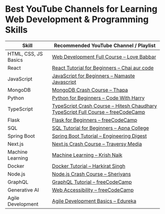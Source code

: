 # Best YouTube Channels for Learning Web Development & Programming Skills

| Skill                  | Recommended YouTube Channel / Playlist                                                   |
|------------------------|-----------------------------------------------------------------------------------------|
| HTML, CSS, JS Basics   | [Web Development Full Course – Love Babbar](https://www.youtube.com/watch?v=Vi9bxu-M-ag&list=PLDzeHZWIZsTo0wSBcg4-NMIbC0L8evLrD)                                               |
| React                  | [React Tutorial for Beginners – Chai aur code](https://youtu.be/vz1RlUyrc3w?si=DENbgxD7rIPGLqoN)                                           |
| JavaScript             | [JavaScript for Beginners – Namaste Javascript](https://youtu.be/pN6jk0uUrD8?si=i9ADbNaa-tYIT-cK)                                         |
| MongoDB                | [MongoDB Crash Course – Thapa](https://youtu.be/ExcRbA7fy_A?si=zA-E0XltTigTXjjV)                                                           |
| Python                 | [Python for Beginners – Code With Harry](https://youtu.be/7wnove7K-ZQ?si=nev9GgpJtwQWV9VP)                                                |
| TypeScript             | [TypeScript Crash Course – Hitesh Chaudhary](https://youtu.be/iPGXk-i-VYU?si=WJqM_eZS1thW_25i) [TypeScript Full Course – freeCodeCamp](https://youtu.be/30LWjhZzg50?si=Ml9jcynuJV_dFcyK)    |
| Flask                  | [Flask for Beginners – freeCodeCamp](https://youtu.be/Z1RJmh_OqeA?si=28bjpYogM3q0ceFV)                                                    |
| SQL                    | [SQL Tutorial for Beginners – Apna College](https://youtu.be/hlGoQC332VM?si=9MOIDhsXLy3o-Vtx)                                             |
| Spring Boot            | [Spring Boot Tutorial – Engineering Digest](https://youtu.be/1993zSY5UBI?si=8Y0KuMEysrl6oVpc)                                             |
| Next.js                | [Next.js Crash Course – Traversy Media](https://youtu.be/mTz0GXj8NN0)                                                                        |
| Machine Learning       | [Machine Learning – Krish Naik](https://youtu.be/JxgmHe2NyeY?si=U4AMSuY8o-0pXSCo)                                                          |
| Docker                 | [Docker Tutorial – Harkirat Singh](https://youtu.be/fSmLiOMp2qI?si=0lm0Hj2OVWWAfeFb)                                                      |
| Node.js                | [Node.js Crash Course – Sheriyans](https://youtu.be/T55Kb8rrH1g?si=dVTQ5MCOEF_hoPJI)                                                        |
| GraphQL                | [GraphQL Tutorial – freeCodeCamp](https://youtu.be/ed8SzALpx1Q)                                                                              |
| Generative AI          | [Web Accessibility – freeCodeCamp](https://youtu.be/pSVk-5WemQ0?si=tj2Nlue_9xhLZRtr)                                                       |
| Agile Development      | [Agile Development Basics – Edureka](https://youtu.be/ypg4uPQTGo0?si=HUUBhJOYKBNacNFd)                                                    |


